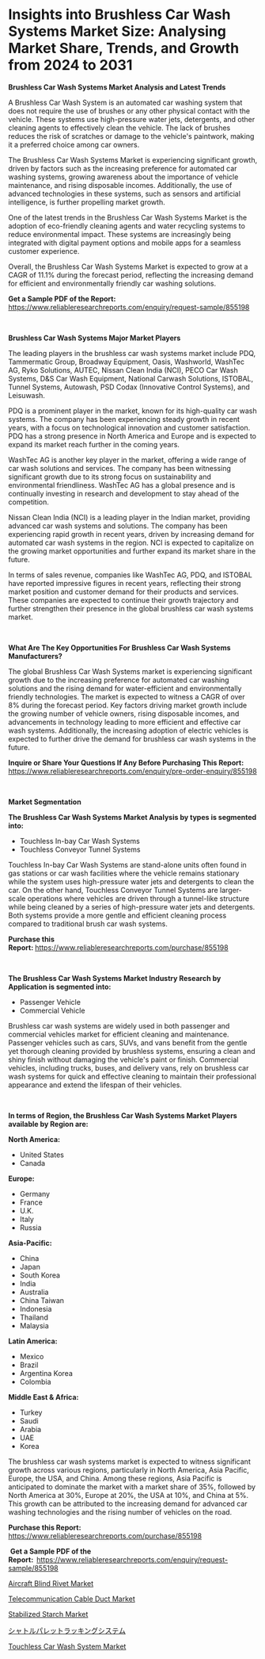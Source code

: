 <p><h1>Insights into Brushless Car Wash Systems Market Size: Analysing Market Share, Trends, and Growth from 2024 to 2031</h1></p><p><strong>Brushless Car Wash Systems Market Analysis and Latest Trends</strong></p>
<p><p>A Brushless Car Wash System is an automated car washing system that does not require the use of brushes or any other physical contact with the vehicle. These systems use high-pressure water jets, detergents, and other cleaning agents to effectively clean the vehicle. The lack of brushes reduces the risk of scratches or damage to the vehicle's paintwork, making it a preferred choice among car owners.</p><p>The Brushless Car Wash Systems Market is experiencing significant growth, driven by factors such as the increasing preference for automated car washing systems, growing awareness about the importance of vehicle maintenance, and rising disposable incomes. Additionally, the use of advanced technologies in these systems, such as sensors and artificial intelligence, is further propelling market growth.</p><p>One of the latest trends in the Brushless Car Wash Systems Market is the adoption of eco-friendly cleaning agents and water recycling systems to reduce environmental impact. These systems are increasingly being integrated with digital payment options and mobile apps for a seamless customer experience.</p><p>Overall, the Brushless Car Wash Systems Market is expected to grow at a CAGR of 11.1% during the forecast period, reflecting the increasing demand for efficient and environmentally friendly car washing solutions.</p></p>
<p><strong>Get a Sample PDF of the Report:&nbsp;</strong> <a href="https://www.reliableresearchreports.com/enquiry/request-sample/855198">https://www.reliableresearchreports.com/enquiry/request-sample/855198</a></p>
<p>&nbsp;</p>
<p><strong>Brushless Car Wash Systems Major Market Players</strong></p>
<p><p>The leading players in the brushless car wash systems market include PDQ, Tammermatic Group, Broadway Equipment, Oasis, Washworld, WashTec AG, Ryko Solutions, AUTEC, Nissan Clean India (NCI), PECO Car Wash Systems, D&S Car Wash Equipment, National Carwash Solutions, ISTOBAL, Tunnel Systems, Autowash, PSD Codax (Innovative Control Systems), and Leisuwash.</p><p>PDQ is a prominent player in the market, known for its high-quality car wash systems. The company has been experiencing steady growth in recent years, with a focus on technological innovation and customer satisfaction. PDQ has a strong presence in North America and Europe and is expected to expand its market reach further in the coming years.</p><p>WashTec AG is another key player in the market, offering a wide range of car wash solutions and services. The company has been witnessing significant growth due to its strong focus on sustainability and environmental friendliness. WashTec AG has a global presence and is continually investing in research and development to stay ahead of the competition.</p><p>Nissan Clean India (NCI) is a leading player in the Indian market, providing advanced car wash systems and solutions. The company has been experiencing rapid growth in recent years, driven by increasing demand for automated car wash systems in the region. NCI is expected to capitalize on the growing market opportunities and further expand its market share in the future.</p><p>In terms of sales revenue, companies like WashTec AG, PDQ, and ISTOBAL have reported impressive figures in recent years, reflecting their strong market position and customer demand for their products and services. These companies are expected to continue their growth trajectory and further strengthen their presence in the global brushless car wash systems market.</p></p>
<p>&nbsp;</p>
<p><strong>What Are The Key Opportunities For Brushless Car Wash Systems Manufacturers?</strong></p>
<p><p>The global Brushless Car Wash Systems market is experiencing significant growth due to the increasing preference for automated car washing solutions and the rising demand for water-efficient and environmentally friendly technologies. The market is expected to witness a CAGR of over 8% during the forecast period. Key factors driving market growth include the growing number of vehicle owners, rising disposable incomes, and advancements in technology leading to more efficient and effective car wash systems. Additionally, the increasing adoption of electric vehicles is expected to further drive the demand for brushless car wash systems in the future.</p></p>
<p><strong>Inquire or Share Your Questions If Any Before Purchasing This Report:</strong> <a href="https://www.reliableresearchreports.com/enquiry/pre-order-enquiry/855198">https://www.reliableresearchreports.com/enquiry/pre-order-enquiry/855198</a></p>
<p>&nbsp;</p>
<p><strong>Market Segmentation</strong></p>
<p><strong>The Brushless Car Wash Systems Market Analysis by types is segmented into:</strong></p>
<p><ul><li>Touchless In-bay Car Wash Systems</li><li>Touchless Conveyor Tunnel Systems</li></ul></p>
<p><p>Touchless In-bay Car Wash Systems are stand-alone units often found in gas stations or car wash facilities where the vehicle remains stationary while the system uses high-pressure water jets and detergents to clean the car. On the other hand, Touchless Conveyor Tunnel Systems are larger-scale operations where vehicles are driven through a tunnel-like structure while being cleaned by a series of high-pressure water jets and detergents. Both systems provide a more gentle and efficient cleaning process compared to traditional brush car wash systems.</p></p>
<p><strong>Purchase this Report:&nbsp;</strong><a href="https://www.reliableresearchreports.com/purchase/855198">https://www.reliableresearchreports.com/purchase/855198</a></p>
<p>&nbsp;</p>
<p><strong>The Brushless Car Wash Systems Market Industry Research by Application is segmented into:</strong></p>
<p><ul><li>Passenger Vehicle</li><li>Commercial Vehicle</li></ul></p>
<p><p>Brushless car wash systems are widely used in both passenger and commercial vehicles market for efficient cleaning and maintenance. Passenger vehicles such as cars, SUVs, and vans benefit from the gentle yet thorough cleaning provided by brushless systems, ensuring a clean and shiny finish without damaging the vehicle's paint or finish. Commercial vehicles, including trucks, buses, and delivery vans, rely on brushless car wash systems for quick and effective cleaning to maintain their professional appearance and extend the lifespan of their vehicles.</p></p>
<p>&nbsp;</p>
<p><strong>In terms of Region, the Brushless Car Wash Systems Market Players available by Region are:</strong></p>
<p>
    <p> <strong> North America: </strong>
        <ul>
            <li>United States</li>
            <li>Canada</li>
        </ul>
        </p> 
    <p> <strong> Europe: </strong>
        <ul>
            <li>Germany</li>
            <li>France</li>
            <li>U.K.</li>
            <li>Italy</li>
            <li>Russia</li>
        </ul>
        </p> 
    <p> <strong> Asia-Pacific: </strong>
        <ul>
            <li>China</li>
            <li>Japan</li>
            <li>South Korea</li>
            <li>India</li>
            <li>Australia</li>
            <li>China Taiwan</li>
            <li>Indonesia</li>
            <li>Thailand</li>
            <li>Malaysia</li>
        </ul>
        </p> 
    <p> <strong> Latin America: </strong>
        <ul>
            <li>Mexico</li>
            <li>Brazil</li>
            <li>Argentina Korea</li>
            <li>Colombia</li>
        </ul>
        </p> 
    <p> <strong> Middle East & Africa: </strong>
        <ul>
            <li>Turkey</li>
            <li>Saudi</li>
            <li>Arabia</li>
            <li>UAE</li>
            <li>Korea</li>
        </ul>
    </p>
    </p>
<p><p>The brushless car wash systems market is expected to witness significant growth across various regions, particularly in North America, Asia Pacific, Europe, the USA, and China. Among these regions, Asia Pacific is anticipated to dominate the market with a market share of 35%, followed by North America at 30%, Europe at 20%, the USA at 10%, and China at 5%. This growth can be attributed to the increasing demand for advanced car washing technologies and the rising number of vehicles on the road.</p></p>
<p><strong>Purchase this Report: </strong><a href="https://www.reliableresearchreports.com/purchase/855198">https://www.reliableresearchreports.com/purchase/855198</a></p>
<p>&nbsp;<strong>Get a Sample PDF of the Report:&nbsp;&nbsp;</strong><a href="https://www.reliableresearchreports.com/enquiry/request-sample/855198">https://www.reliableresearchreports.com/enquiry/request-sample/855198</a></p>
<p><strong></strong></p>
<p><p><a href="https://github.com/jerrycopelandthomaswsqd8q/Market-Research-Report-List-1/blob/main/aircraft-blind-rivet-market.md">Aircraft Blind Rivet Market</a></p><p><a href="https://issuu.com/reportprime-2/docs/telecommunication-cable-duct-market-size-2030.pptx">Telecommunication Cable Duct Market</a></p><p><a href="https://issuu.com/reportprime-2/docs/stabilized-starch-market-size-2030.pptx">Stabilized Starch Market</a></p><p><a href="https://medium.com/@johca23/%E3%82%B7%E3%83%A3%E3%83%88%E3%83%AB%E3%83%91%E3%83%AC%E3%83%83%E3%83%88%E3%83%A9%E3%83%83%E3%82%AD%E3%83%B3%E3%82%B0%E3%82%B7%E3%82%B9%E3%83%86%E3%83%A0%E5%B8%82%E5%A0%B4-2031%E5%B9%B4%E3%81%BE%E3%81%A7%E3%81%AE%E3%83%88%E3%83%AC%E3%83%B3%E3%83%89-%E4%BA%88%E6%B8%AC-%E7%AB%B6%E4%BA%89%E5%88%86%E6%9E%90-2466721d275d">シャトルパレットラッキングシステム</a></p><p><a href="https://github.com/brenzgnarento/Market-Research-Report-List-1/blob/main/touchless-car-wash-system-market.md">Touchless Car Wash System Market</a></p></p>